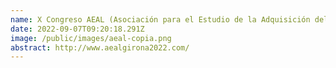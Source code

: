 ```yaml
---
name: X Congreso AEAL (Asociación para el Estudio de la Adquisición del Lenguaje)
date: 2022-09-07T09:20:18.291Z
image: /public/images/aeal-copia.png
abstract: http://www.aealgirona2022.com/
---
```

